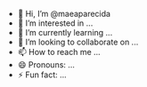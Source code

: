 - 👋 Hi, I’m @maeaparecida
- 👀 I’m interested in ...
- 🌱 I’m currently learning ...
- 💞️ I’m looking to collaborate on ...
- 📫 How to reach me ...
- 😄 Pronouns: ...
- ⚡ Fun fact: ...

<!---
maeaparecida/maeaparecida is a ✨ special ✨ repository because its `README.md` (this file) appears on your GitHub profile.
You can click the Preview link to take a look at your changes.
--->
